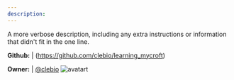 ```yaml
---
description: 
---
```

A more verbose description, including any extra instructions or
information that didn't fit in the one line.

**Github:** | (https://github.com/clebio/learning_mycroft)

**Owner:** | [@clebio](https://github.com/clebio) ![avatart](https://avatars2.githubusercontent.com/u/811175?v=4)

